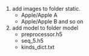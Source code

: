 1. add images to folder static.
   - Apple/Apple A
   - Apple/Apple B and so on
2. add model to folder model
   - preprocessor.h5
   - seq_5.h5
   - kinds_dict.txt